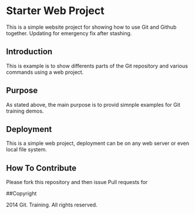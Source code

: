 # Starter Web Project

This is a simple website project for showing how to use Git and Github together.
Updating for emergency fix after stashing.
## Introduction

This is example is to show differents parts of the Git repository and various commands using a web project.

## Purpose

As stated above, the main purpose is to provid simnple examples for Git training demos.

## Deployment

This is a simple web project, deployment can be on any web server or even local file system.

## How To Contribute

Please fork this repository and then issue Pull requests for 

##Copyright

2014 Git. Training. All rights reserved. 